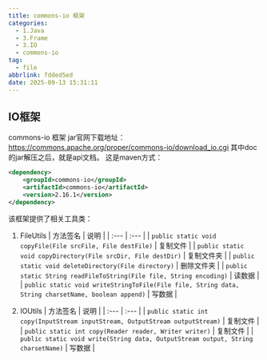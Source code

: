 ```yaml
---
title: commons-io 框架
categories:
  - 1.Java
  - 3.Frame
  - 3.IO
  - commons-io
tag:
  - file
abbrlink: fdded5ed
date: 2025-09-13 15:31:11
---
```


## IO框架
commons-io 框架
jar官网下载地址：https://commons.apache.org/proper/commons-io/download_io.cgi
其中doc的jar解压之后，就是api文档。
这是maven方式：
```xml
<dependency>
    <groupId>commons-io</groupId>
    <artifactId>commons-io</artifactId>
    <version>2.16.1</version>
</dependency>
```
该框架提供了相关工具类：
1. FileUtils
| 方法签名 | 说明 |
| :--- | :--- |
| `public static void copyFile(File srcFile, File destFile)` | 复制文件 |
| `public static void copyDirectory(File srcDir, File destDir)` | 复制文件夹 |
| `public static void deleteDirectory(File directory)` | 删除文件夹 |
| `public static String readFileToString(File file, String encoding)` | 读数据 |
| `public static void writeStringToFile(File file, String data, String charsetName, boolean append)` | 写数据 |

2. IOUtils
| 方法签名 | 说明 |
| :--- | :--- |
| `public static int copy(InputStream inputStream, OutputStream outputStream)` | 复制文件 |
| `public static int copy(Reader reader, Writer writer)` | 复制文件 |
| `public static void write(String data, OutputStream output, String charsetName)` | 写数据 |